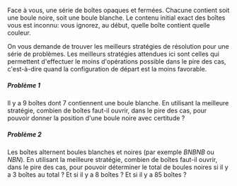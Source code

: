 Face à vous, une série de boîtes opaques et fermées. Chacune contient
soit une boule noire, soit une boule blanche. Le contenu initial exact
des boîtes vous est inconnu: vous ignorez, au début, quelle boîte
contient quelle couleur.

On vous demande de trouver les meilleurs stratégies de résolution pour une
série de problèmes. Les meilleurs stratégies attendues ici sont celles
qui permettent d'effectuer le moins d'opérations possible dans le pire
des cas, c'est-à-dire quand la configuration de départ est la moins
favorable.


##### Problème 1

Il y a 9 boîtes dont 7 contiennent une boule blanche. En utilisant la meilleure stratégie, combien de boîtes faut-il ouvrir, dans le pire des cas, pour pouvoir donner la position d'une boule noire avec certitude ?


##### Problème 2

Les boîtes alternent boules blanches et noires (par exemple *BNBNB* ou *NBN*). En utilisant la meilleure stratégie, combien de boîtes faut-il ouvrir, dans le pire des cas, pour pouvoir déterminer le total de boules noires si il y a 3 boîtes au total ? Et si il y a 8 boîtes ? Et si il y a 85 boîtes ?
